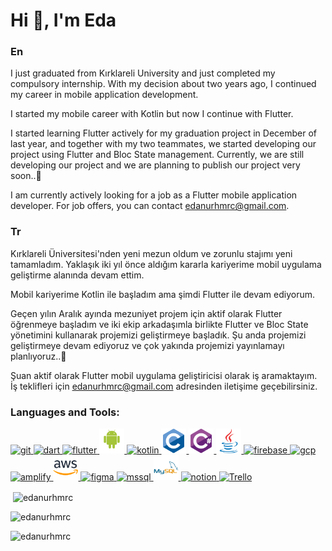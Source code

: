 <h1 >Hi 👋, I'm Eda</h1>
<h3 > En </h3>

I just graduated from Kırklareli University and just completed my compulsory internship. With my decision about two years ago, I continued my career in mobile application development.

I started my mobile career with Kotlin but now I continue with Flutter.

I started learning Flutter actively for my graduation project in December of last year, and together with my two teammates, we started developing our project using Flutter and Bloc State management. Currently, we are still developing our project and we are planning to publish our project very soon..🎈

I am currently actively looking for a job as a Flutter mobile application developer. For job offers, you can contact edanurhmrc@gmail.com.


<h3> Tr </h3>
Kırklareli Üniversitesi'nden yeni mezun oldum ve zorunlu stajımı yeni tamamladım. Yaklaşık iki yıl önce aldığım kararla kariyerime mobil uygulama geliştirme alanında devam ettim.

Mobil kariyerime Kotlin ile başladım ama şimdi Flutter ile devam ediyorum.

Geçen yılın Aralık ayında mezuniyet projem için aktif olarak Flutter öğrenmeye başladım ve iki ekip arkadaşımla birlikte Flutter ve Bloc State yönetimini kullanarak projemizi geliştirmeye başladık. Şu anda projemizi geliştirmeye devam ediyoruz ve çok yakında projemizi yayınlamayı planlıyoruz..🎈

Şuan aktif olarak Flutter mobil uygulama geliştiricisi olarak iş aramaktayım. İş teklifleri için edanurhmrc@gmail.com adresinden iletişime geçebilirsiniz.



<h3 align="left">Languages and Tools:</h3>
<p align="left"> 
<a href="https://git-scm.com/" target="_blank" rel="noreferrer"> <img src="https://www.vectorlogo.zone/logos/git-scm/git-scm-icon.svg" alt="git" width="40" height="40"/> </a>
<a href="https://dart.dev" target="_blank" rel="noreferrer"> <img src="https://www.vectorlogo.zone/logos/dartlang/dartlang-icon.svg" alt="dart" width="40" height="40"/> </a>
<a href="https://flutter.dev" target="_blank" rel="noreferrer"> <img src="https://www.vectorlogo.zone/logos/flutterio/flutterio-icon.svg" alt="flutter" width="40" height="40"/> </a>
<a href="https://developer.android.com" target="_blank" rel="noreferrer"> <img src="https://raw.githubusercontent.com/devicons/devicon/master/icons/android/android-original-wordmark.svg" alt="android" width="40" height="40"/> </a>
<a href="https://kotlinlang.org" target="_blank" rel="noreferrer"> <img src="https://www.vectorlogo.zone/logos/kotlinlang/kotlinlang-icon.svg" alt="kotlin" width="40" height="40"/> </a>
<a href="https://www.cprogramming.com/" target="_blank" rel="noreferrer"> <img src="https://raw.githubusercontent.com/devicons/devicon/master/icons/c/c-original.svg" alt="c" width="40" height="40"/> </a> 
<a href="https://www.w3schools.com/cs/" target="_blank" rel="noreferrer"> <img src="https://raw.githubusercontent.com/devicons/devicon/master/icons/csharp/csharp-original.svg" alt="csharp" width="40" height="40"/> </a>
<a href="https://www.java.com" target="_blank" rel="noreferrer"> <img src="https://raw.githubusercontent.com/devicons/devicon/master/icons/java/java-original.svg" alt="java" width="40" height="40"/> </a>
<a href="https://firebase.google.com/" target="_blank" rel="noreferrer"> <img src="https://www.vectorlogo.zone/logos/firebase/firebase-icon.svg" alt="firebase" width="40" height="40"/> </a> 
<a href="https://cloud.google.com" target="_blank" rel="noreferrer"> <img src="https://www.vectorlogo.zone/logos/google_cloud/google_cloud-icon.svg" alt="gcp" width="40" height="40"/> </a> 
<a href="https://aws.amazon.com/amplify/" target="_blank" rel="noreferrer"> <img src="https://docs.amplify.aws/assets/logo-dark.svg" alt="amplify" width="40" height="40"/> </a>
<a href="https://aws.amazon.com" target="_blank" rel="noreferrer"> <img src="https://raw.githubusercontent.com/devicons/devicon/master/icons/amazonwebservices/amazonwebservices-original-wordmark.svg" alt="aws" width="40" height="40"/> </a>
<a href="https://www.figma.com/" target="_blank" rel="noreferrer"> <img src="https://www.vectorlogo.zone/logos/figma/figma-icon.svg" alt="figma" width="40" height="40"/> </a> 
   <a href="https://www.microsoft.com/en-us/sql-server" target="_blank" rel="noreferrer"> <img src="https://www.svgrepo.com/show/303229/microsoft-sql-server-logo.svg" alt="mssql" width="40" height="40"/> </a> 
  <a href="https://www.mysql.com/" target="_blank" rel="noreferrer"> <img src="https://raw.githubusercontent.com/devicons/devicon/master/icons/mysql/mysql-original-wordmark.svg" alt="mysql" width="40" height="40"/> </a> 
  <a href ="https://www.notion.so" target="_blank" rel="noreferrer"> <img src="https://upload.wikimedia.org/wikipedia/commons/4/45/Notion_app_logo.png" alt="notion" width="40" height="40"/> </a>
  <a href ="https://trello.com/tr" target="_blank" rel="noreferrer"> <img src="https://cdn.icon-icons.com/icons2/3041/PNG/512/trello_logo_icon_189227.png" alt="Trello" width="40" height="40"/> </a>
</p>
  
<p>&nbsp;<img align="center" src="https://github-readme-stats.vercel.app/api?username=edanurhmrc&theme=dark&show_icons=true&locale=en" alt="edanurhmrc" /></p>
<p><img  src="https://github-readme-streak-stats.herokuapp.com/?user=edanurhmrc&theme=dark&show_icons=true&locale=en" alt="edanurhmrc" /></p>
<p><img  src="https://github-readme-stats.vercel.app/api/top-langs/?username=edanurhmrc&theme=dark&hide_border=false&include_all_commits=true&count_private=true&layout=compact" alt="edanurhmrc" /></p>
  

